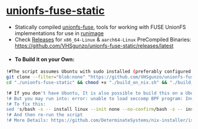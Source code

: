 # [unionfs-fuse-static](https://github.com/VHSgunzo/unionfs-fuse-static/releases/latest)

* Statically compiled [unionfs-fuse](https://github.com/rpodgorny/unionfs-fuse), tools for working with FUSE UnionFS implementations for use in [runimage](https://github.com/VHSgunzo/runimage)
* Check [Releases](https://github.com/VHSgunzo/unionfs-fuse-static/releases/latest) for `x86_64-Linux` & `aarch64-Linux` PreCompiled Binaries: https://github.com/VHSgunzo/unionfs-fuse-static/releases/latest
- #### To Build it on your Own:
```bash
!#The script assumes Ubuntu with sudo installed (preferably configured as passwordless sudo) 
git clone --filter="blob:none" "https://github.com/VHSgunzo/unionfs-fuse-static.git"
cd "./unionfs-fuse-static" && chmod +x "./build_on_nix.sh" && "./build_on_nix.sh"

!# If you don't have Ubuntu, It is also possible to build this on a Ubuntu-Chroot or Docker
!# But you may run into: error: unable to load seccomp BPF program: Invalid argument
!# To fix this:
sed 's/bash -s -- install linux --init none --no-confirm/bash -s -- install linux --init none --extra-conf "filter-syscalls = false" --no-confirm/g' -i "./build_on_nix.sh"
!# And then re-run the script
!# More Details: https://github.com/DeterminateSystems/nix-installer/issues/324
```